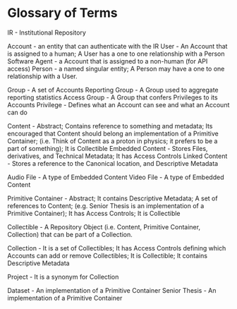 # Glossary of Terms

IR - Institutional Repository

Account - an entity that can authenticate with the IR
User - An Account that is assigned to a human; A User has a one to one relationship with a Person
Software Agent - a Account that is assigned to a non-human (for API access)
Person - a named singular entity; A Person may have a one to one relationship with a User.

Group - A set of Accounts
Reporting Group - A Group used to aggregate reporting statistics
Access Group - A Group that confers Privileges to its Accounts
Privilege - Defines what an Account can see and what an Account can do 

Content - Abstract; Contains reference to something and metadata; Its encouraged that Content should belong an implementation of a Primitive Container; (i.e. Think of Content as a proton in physics; it prefers to be a part of something);  It is Collectible
Embedded Content - Stores Files, derivatives, and Technical Metadata; It has Access Controls
Linked Content - Stores a reference to the Canonical location, and Descriptive Metadata

Audio File - A type of Embedded Content
Video File - A type of Embedded Content

Primitive Container - Abstract; It contains Descriptive Metadata; A set of references to Content; (e.g. Senior Thesis is an implementation of a Primitive Container); It has Access Controls; It is Collectible

Collectible - A Repository Object (i.e. Content, Primitive Container, Collection) that can be part of a Collection.

Collection - It is a set of Collectibles; It has Access Controls defining which Accounts can add or remove Collectibles; It is Collectible; It contains Descriptive Metadata

Project - It is a synonym for Collection

Dataset - An implementation of a Primitive Container
Senior Thesis - An implementation of a Primitive Container
